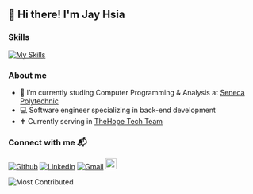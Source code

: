 ## 👋 Hi there! I'm Jay Hsia

### Skills
[![My Skills](https://skillicons.dev/icons?i=py,fastapi,aws,postgres,redis,react,js,html,css)](https://skillicons.dev)

### About me
- 🌱 I’m currently studing Computer Programming & Analysis at [Seneca Polytechnic](https://www.senecapolytechnic.ca/)
- 💻 Software engineer specializing in back-end development
- ✝️ Currently serving in [TheHope Tech Team](https://github.com/TheHopeTechTeam)

### Connect with me 📬
[![Github](https://img.shields.io/badge/-Github-000?style=flat&logo=Github&logoColor=white)](https://github.com/jayhsia1997)
[![Linkedin](https://img.shields.io/badge/-LinkedIn-blue?style=flat&logo=Linkedin&logoColor=white)](https://www.linkedin.com/in/jay-hsia-profile/)
[![Gmail](https://img.shields.io/badge/-Gmail-c14438?style=flat&logo=Gmail&logoColor=white)](mailto:jayhsia1997@gmail.com)
[<img src="https://img.shields.io/github/followers/jayhsia1997?label=follow&style=social" height="22" title="Follow me" />](https://github.com/jayhsia1997)


![Most Contributed](https://api.githubtrends.io/user/svg/jayhsia1997/repos?time_range=one_year&group=other&loc_metric=changed&theme=dark)
<!--
**jayhsia1997/jayhsia1997** is a ✨ _special_ ✨ repository because its `README.md` (this file) appears on your GitHub profile.

Here are some ideas to get you started:

- 🔭 I’m currently working on ...
- 🌱 I’m currently learning ...
- 👯 I’m looking to collaborate on ...
- 🤔 I’m looking for help with ...
- 💬 Ask me about ...
- 📫 How to reach me: ...
- 😄 Pronouns: ...
- ⚡ Fun fact: ...
-->
